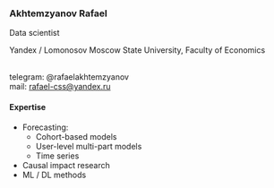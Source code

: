 ### Akhtemzyanov Rafael
Data scientist</br>

Yandex / Lomonosov Moscow State University, Faculty of Economics </br> </br>

telegram: @rafaelakhtemzyanov</br>
mail: rafael-css@yandex.ru</br>

#### Expertise
* Forecasting:
  * Cohort-based models
  * User-level multi-part models
  * Time series
* Causal impact research
* ML / DL methods
